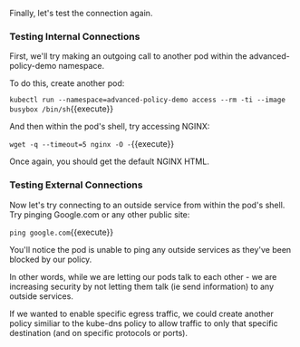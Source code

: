 Finally, let's test the connection again.

### Testing Internal  Connections
First, we'll try making an outgoing call to another pod within the advanced-policy-demo namespace.  

To do this, create another pod:

`kubectl run --namespace=advanced-policy-demo access --rm -ti --image busybox /bin/sh`{{execute}}

And then within the pod's shell, try accessing NGINX:

`wget -q --timeout=5 nginx -O -`{{execute}}

Once again, you should get the default NGINX HTML.


### Testing External Connections

Now let's try connecting to an outside service from within the pod's shell.  Try pinging Google.com or any other public site:

`ping google.com`{{execute}}

You'll notice the pod is unable to ping any outside services as they've been blocked by our policy.  

In other words, while we are letting our pods talk to each other - we are increasing security by not letting them talk (ie send information) to any outside services.

If we wanted to enable specific egress traffic, we could create another policy similiar to the kube-dns policy to allow traffic to only that specific destination (and on specific protocols or ports).